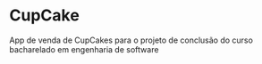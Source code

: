 # CupCake
App de venda de CupCakes para o projeto de conclusão do curso bacharelado em engenharia de software
